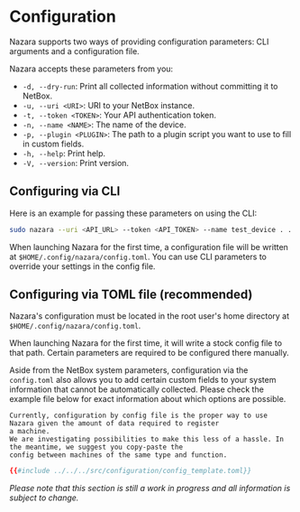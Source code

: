 # Configuration

Nazara supports two ways of providing configuration parameters: CLI arguments and a configuration file.

Nazara accepts these parameters from you:

- `-d, --dry-run`: Print all collected information without committing it to NetBox.
- `-u, --uri <URI>`: URI to your NetBox instance.
- `-t, --token <TOKEN>`: Your API authentication token.
- `-n, --name <NAME>`: The name of the device.
- `-p, --plugin <PLUGIN>`: The path to a plugin script you want to use to fill in custom fields.
- `-h, --help`: Print help.
- `-V, --version`: Print version.

## Configuring via CLI

Here is an example for passing these parameters on using the CLI:

```bash
sudo nazara --uri <API_URL> --token <API_TOKEN> --name test_device . . .
```

When launching Nazara for the first time, a configuration file will be written at `$HOME/.config/nazara/config.toml`.
You can use CLI parameters to override your settings in the config file.

## Configuring via TOML file (recommended)

Nazara's configuration must be located in the root user's home directory at `$HOME/.config/nazara/config.toml`.

When launching Nazara for the first time, it will write a stock config file to that path. Certain parameters are
required to be configured there manually.

Aside from the NetBox system parameters, configuration via the `config.toml` also allows you to add certain
custom fields to your system information that cannot be automatically collected.
Please check the example file below for exact information about which options are possible.

~~~admonish note
Currently, configuration by config file is the proper way to use Nazara given the amount of data required to register
a machine.
We are investigating possibilities to make this less of a hassle. In the meantime, we suggest you copy-paste the
config between machines of the same type and function.
~~~

```toml
{{#include ../../../src/configuration/config_template.toml}}
```

*Please note that this section is still a work in progress and all information is subject to change.*

